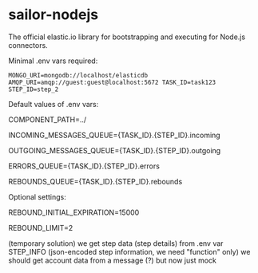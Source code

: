 # sailor-nodejs

The official elastic.io library for bootstrapping and executing for Node.js connectors.

Minimal .env vars required:

  <code>MONGO_URI=mongodb://localhost/elasticdb
  AMQP_URI=amqp://guest:guest@localhost:5672
  TASK_ID=task123
  STEP_ID=step_2</code>

Default values of .env vars:

  COMPONENT_PATH=../

  INCOMING_MESSAGES_QUEUE={TASK_ID}.{STEP_ID}.incoming

  OUTGOING_MESSAGES_QUEUE={TASK_ID}.{STEP_ID}.outgoing

  ERRORS_QUEUE={TASK_ID}.{STEP_ID}.errors

  REBOUNDS_QUEUE={TASK_ID}.{STEP_ID}.rebounds

Optional settings:

  REBOUND_INITIAL_EXPIRATION=15000

  REBOUND_LIMIT=2

(temporary solution)
we get step data (step details) from .env var STEP_INFO (json-encoded step information, we need "function" only)
we should get account data from a message (?) but now just mock



